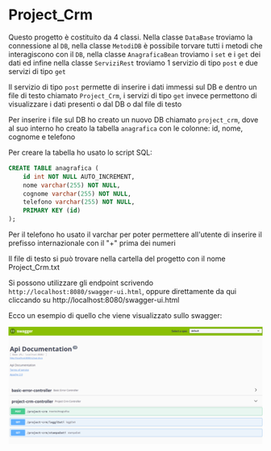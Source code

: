 # Project_Crm

Questo progetto è costituito da 4 classi. Nella classe `DataBase` troviamo la connessione al `DB`, nella classe `MetodiDB` è possibile torvare tutti i metodi che interagiscono con il `DB`, nella classe `AnagraficaBean` troviamo i `set` e i `get` dei dati ed infine nella classe `ServiziRest` troviamo 1 servizio di tipo `post` e due servizi di tipo `get`

Il servizio di tipo `post` permette di inserire i dati immessi sul DB e dentro un file di testo chiamato `Project_Crm`, i servizi di tipo `get` invece permettono di visualizzare i dati presenti o dal DB o dal file di testo

Per inserire i file sul DB ho creato un nuovo DB chiamato `project_crm`, dove al suo interno ho creato la tabella `anagrafica` con le colonne: id, nome, cognome e telefono

Per creare la tabella ho usato lo script SQL:

```sql
CREATE TABLE anagrafica (
    id int NOT NULL AUTO_INCREMENT,
    nome varchar(255) NOT NULL,
    cognome varchar(255) NOT NULL,
    telefono varchar(255) NOT NULL,
    PRIMARY KEY (id)
);
```

Per il telefono ho usato il varchar per poter permettere all'utente di inserire il prefisso internazionale con il "+" prima dei numeri

Il file di testo si può trovare nella cartella del progetto con il nome Project_Crm.txt

Si possono utilizzare gli endpoint scrivendo `http://localhost:8080/swagger-ui.html`, oppure direttamente da qui cliccando su http://localhost:8080/swagger-ui.html

Ecco un esempio di quello che viene visualizzato sullo swagger:

![Esempio](images/Swagger_ProjectCrm.png)
